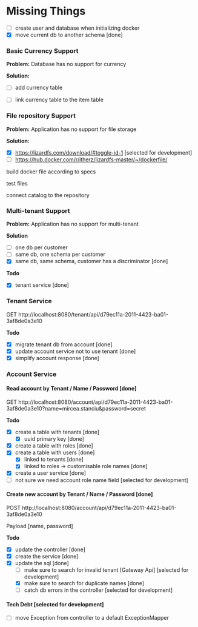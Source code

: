 # Missing Things
- [ ] create user and database when initializing docker
- [x] move current db to another schema [done]

### Basic Currency Support

**Problem:** Database has no support for currency

**Solution:**
- [ ] add currency table
- [ ] link currency table to the item table


### File repository Support

**Problem:** Application has no support for file storage

**Solution:**
- [x] https://lizardfs.com/download/#toggle-id-1 [selected for development]
- [ ] https://hub.docker.com/r/itherz/lizardfs-master/~/dockerfile/

build docker file according to specs

test files

connect catalog to the repository


### Multi-tenant Support
**Problem:** Application has no support for multi-tenant

**Solution**
- [ ] one db per customer
- [ ] same db, one schema per customer
- [x] same db, same schema, customer has a discriminator [done]

**Todo**
- [x] tenant service [done]

### Tenant Service
GET http://localhost:8080/tenant/api/d79ec11a-2011-4423-ba01-3af8de0a3e10

**Todo**
- [x] migrate tenant db from account [done]
- [x] update account service not to use tenant [done]
- [x] simplify account response [done]

### Account Service
#### Read account by Tenant / Name / Password [done] ####

GET http://localhost:8080/account/api/d79ec11a-2011-4423-ba01-3af8de0a3e10?name=mircea.stanciu&password=secret

**Todo**
- [x] create a table with tenants [done]
  - [x] uuid primary key [done]

- [x] create a table with roles [done]
- [x] create a table with users [done]
  - [x] linked to tenants [done]
  - [x] linked to roles -> customisable role names [done]
- [x] create a user service [done]
- [ ] not sure we need account role name field [selected for development]

#### Create new account by Tenant / Name / Password [done] ####

POST http://localhost:8080/account/api/d79ec11a-2011-4423-ba01-3af8de0a3e10

Payload [name, password]

**Todo**
- [x] update the controller [done]
- [x] create the service [done]
- [x] update the sql [done]
  - [ ] make sure to search for invalid tenant [Gateway Api] [selected for development]
  - [x] make sure to search for duplicate names [done]
  - [ ] catch db errors in the controller [selected for development]

#### Tech Debt [selected for development] ####
- [ ] move Exception from controller to a default ExceptionMapper